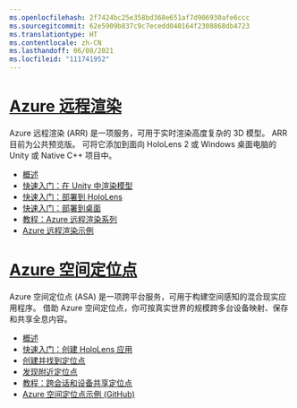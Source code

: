 ```yaml
---
ms.openlocfilehash: 2f7424bc25e358bd368e651af7d906930afe6ccc
ms.sourcegitcommit: 62e5909b837c9c7ecedd040164f2308868db4723
ms.translationtype: HT
ms.contentlocale: zh-CN
ms.lasthandoff: 06/08/2021
ms.locfileid: "111741952"
---
```

# <a name="azure-remote-rendering"></a>[Azure 远程渲染](#tab/arr)

Azure 远程渲染 (ARR) 是一项服务，可用于实时渲染高度复杂的 3D 模型。 ARR 目前为公共预览版。 可将它添加到面向 HoloLens 2 或 Windows 桌面电脑的 Unity 或 Native C++ 项目中。

* [概述](/azure/remote-rendering/overview/about) 
* [快速入门：在 Unity 中渲染模型](/azure/remote-rendering/quickstarts/render-model) 
* [快速入门：部署到 HoloLens](/azure/remote-rendering/quickstarts/deploy-to-hololens) 
* [快速入门：部署到桌面](/azure/remote-rendering/quickstarts/deploy-to-desktop) 
* [教程：Azure 远程渲染系列](/azure/remote-rendering/tutorials/unity/tutorial-landing) 
* [Azure 远程渲染示例](/azure/remote-rendering/samples/showcase-app)

# <a name="azure-spatial-anchors"></a>[Azure 空间定位点](#tab/asa)

Azure 空间定位点 (ASA) 是一项跨平台服务，可用于构建空间感知的混合现实应用程序。 借助 Azure 空间定位点，你可按真实世界的规模跨多台设备映射、保存和共享全息内容。

* [概述](/azure/spatial-anchors/overview) 
* [快速入门：创建 HoloLens 应用](/azure/spatial-anchors/quickstarts/get-started-unity-hololens) 
* [创建并找到定位点](/azure/spatial-anchors/how-tos/create-locate-anchors-unity) 
* [发现附近定位点](/azure/spatial-anchors/how-tos/set-up-coarse-reloc-unity)
* [教程：跨会话和设备共享定位点](/azure/spatial-anchors/tutorials/tutorial-share-anchors-across-devices?tabs=VS%2cAndroid)  
* [Azure 空间定位点示例 (GitHub)](https://github.com/Azure/azure-spatial-anchors-samples) 